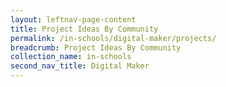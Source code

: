 ```yaml
---
layout: leftnav-page-content
title: Project Ideas By Community
permalink: /in-schools/digital-maker/projects/
breadcrumb: Project Ideas By Community
collection_name: in-schools
second_nav_title: Digital Maker
---
```

